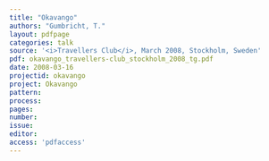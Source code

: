 ```yaml
---
title: "Okavango"
authors: "Gumbricht, T."
layout: pdfpage
categories: talk
source: '<i>Travellers Club</i>, March 2008, Stockholm, Sweden'
pdf: okavango_travellers-club_stockholm_2008_tg.pdf
date: 2008-03-16
projectid: okavango
project: Okavango
pattern:
process:
pages:
number:
issue:
editor:
access: 'pdfaccess'
---
```

